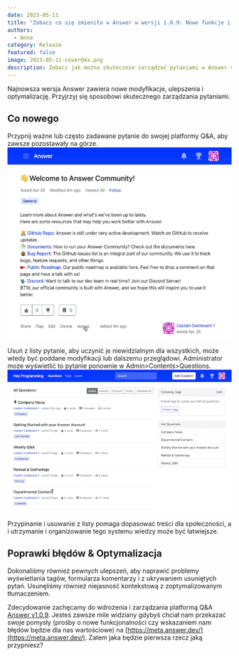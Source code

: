 ```yaml
---
date: 2023-05-11
title: "Zobacz co się zmieniło w Answer w wersji 1.0.9: Nowe funkcje i wiele więcej"
authors:
  - Anne
category: Release
featured: false
image: 2023-05-11-cover@4x.png
description: Zobacz jak można skutecznie zarządzać pytaniami w Answer v1.0.9.
---
```


Najnowsza wersja Answer zawiera nowe modyfikacje, ulepszenia i optymalizację. Przyjrzyj się sposobowi skutecznego zarządzania pytaniami.

## Co nowego
Przypnij ważne lub często zadawane pytanie do swojej platformy Q&A, aby zawsze pozostawały na górze. ![Pin a Question in Answer](1.0.9release1.gif)

Usuń z listy pytanie, aby uczynić je niewidzialnym dla wszystkich, może wtedy być poddane modyfikacji lub dalszemu przeglądowi. Administrator może wyświetlić to pytanie ponownie w Admin\>Contents\>Questions. ![Unlist a Question](1.0.9release2.gif)

Przypinanie i usuwanie z listy pomaga dopasować treści dla społeczności, a i utrzymanie i organizowanie tego systemu wiedzy może być łatwiejsze.

## Poprawki błędów & Optymalizacja
Dokonaliśmy również pewnych ulepszeń, aby naprawić problemy wyświetlania tagów, formularza komentarzy i z ukrywaniem usuniętych pytań. Usunęliśmy również niejasność kontekstową z zoptymalizowanym tłumaczeniem.


Zdecydowanie zachęcamy do wdrożenia i zarządzania platformą Q&A [Answer v1.0.9](https://github.com/apache/incubator-answer/releases/tag/v1.0.9). Jesteś zawsze mile widziany gdybyś chciał nam przekazać swoje pomysły (prośby o nowe funkcjonalności czy wskazaniem nam błędów będzie dla nas wartościowe) na [https://meta.answer.dev/](https://meta.answer.dev/). Zatem jaka będzie pierwsza rzecz jaką przypniesz?
